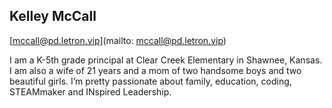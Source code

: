 ## Kelley McCall

[mccall@pd.letron.vip](mailto: mccall@pd.letron.vip)

I am a K-5th grade principal at Clear Creek Elementary in Shawnee, Kansas. I am also a wife of 21 years and a mom of two handsome boys and two beautiful girls. I’m pretty passionate about family, education, coding, STEAMmaker and INspired Leadership.
